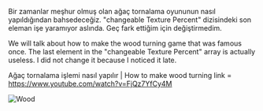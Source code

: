 Bir zamanlar meşhur olmuş olan ağaç tornalama oyununun nasıl yapıldığından bahsedeceğiz.
"changeable Texture Percent" dizisindeki son eleman işe yaramıyor aslında. Geç fark ettiğim için değiştirmedim.

We will talk about how to make the wood turning game that was famous once.
The last element in the "changeable Texture Percent" array is actually useless. I did not change it because I noticed it late.

Ağaç tornalama işlemi nasıl yapılır | How to make wood turning link = https://www.youtube.com/watch?v=FjQz7YfCy4M

![Wood](https://user-images.githubusercontent.com/36257106/113484477-2cff8e80-94b1-11eb-9ce1-e221bb96005b.png)
